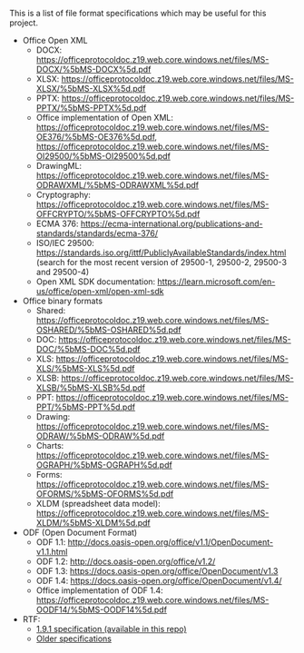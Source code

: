 This is a list of file format specifications which may be useful for this project.
- Office Open XML
  + DOCX: <https://officeprotocoldoc.z19.web.core.windows.net/files/MS-DOCX/%5bMS-DOCX%5d.pdf>
  + XLSX: <https://officeprotocoldoc.z19.web.core.windows.net/files/MS-XLSX/%5bMS-XLSX%5d.pdf>
  + PPTX: <https://officeprotocoldoc.z19.web.core.windows.net/files/MS-PPTX/%5bMS-PPTX%5d.pdf>
  + Office implementation of Open XML: <https://officeprotocoldoc.z19.web.core.windows.net/files/MS-OE376/%5bMS-OE376%5d.pdf>, <https://officeprotocoldoc.z19.web.core.windows.net/files/MS-OI29500/%5bMS-OI29500%5d.pdf>
  + DrawingML: <https://officeprotocoldoc.z19.web.core.windows.net/files/MS-ODRAWXML/%5bMS-ODRAWXML%5d.pdf>
  + Cryptography: <https://officeprotocoldoc.z19.web.core.windows.net/files/MS-OFFCRYPTO/%5bMS-OFFCRYPTO%5d.pdf>
  + ECMA 376: <https://ecma-international.org/publications-and-standards/standards/ecma-376/>
  + ISO/IEC 29500: <https://standards.iso.org/ittf/PubliclyAvailableStandards/index.html> (search for the most recent version of 29500-1, 29500-2, 29500-3 and 29500-4)
  + Open XML SDK documentation: <https://learn.microsoft.com/en-us/office/open-xml/open-xml-sdk>
- Office binary formats
  + Shared: <https://officeprotocoldoc.z19.web.core.windows.net/files/MS-OSHARED/%5bMS-OSHARED%5d.pdf>
  + DOC: <https://officeprotocoldoc.z19.web.core.windows.net/files/MS-DOC/%5bMS-DOC%5d.pdf>
  + XLS: <https://officeprotocoldoc.z19.web.core.windows.net/files/MS-XLS/%5bMS-XLS%5d.pdf>
  + XLSB: <https://officeprotocoldoc.z19.web.core.windows.net/files/MS-XLSB/%5bMS-XLSB%5d.pdf>
  + PPT: <https://officeprotocoldoc.z19.web.core.windows.net/files/MS-PPT/%5bMS-PPT%5d.pdf>
  + Drawing: <https://officeprotocoldoc.z19.web.core.windows.net/files/MS-ODRAW/%5bMS-ODRAW%5d.pdf>
  + Charts: <https://officeprotocoldoc.z19.web.core.windows.net/files/MS-OGRAPH/%5bMS-OGRAPH%5d.pdf>
  + Forms: <https://officeprotocoldoc.z19.web.core.windows.net/files/MS-OFORMS/%5bMS-OFORMS%5d.pdf>
  + XLDM (spreadsheet data model): <https://officeprotocoldoc.z19.web.core.windows.net/files/MS-XLDM/%5bMS-XLDM%5d.pdf>
- ODF (Open Document Format)
  + ODF 1.1: <http://docs.oasis-open.org/office/v1.1/OpenDocument-v1.1.html>
  + ODF 1.2: <http://docs.oasis-open.org/office/v1.2/>
  + ODF 1.3: <https://docs.oasis-open.org/office/OpenDocument/v1.3>
  + ODF 1.4: <https://docs.oasis-open.org/office/OpenDocument/v1.4/>
  + Office implementation of ODF 1.4: <https://officeprotocoldoc.z19.web.core.windows.net/files/MS-OODF14/%5bMS-OODF14%5d.pdf>
- RTF:
  + [1.9.1 specification (available in this repo)](Word2007RTFSpec9.pdf)
  + [Older specifications](https://latex2rtf.sourceforge.net/docs.html)
